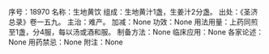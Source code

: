 序号：18970
名称：生地黄饮
组成：生地黄汁1盏，生姜汁2分盏。
出处：《圣济总录》卷一五九。
主治：难产。
加减：None
功效：None
用法用量：上药同煎至1盏，分4服，每以汤或酒和服。
制备方法：None
临床应用：None
各家论述：None
用药禁忌：None
附注：None
